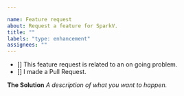 ```yaml
---

name: Feature request
about: Request a feature for SparkV.
title: ""
labels: "type: enhancement"
assignees: ""
---
```


- [] This feature request is related to an on going problem.
- [] I made a Pull Request.

**The Solution**
*A description of what you want to happen.*
